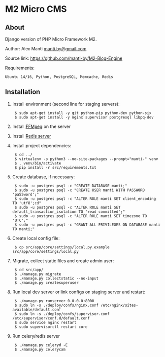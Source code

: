 M2 Micro CMS
============


About
-----

Django version of PHP Micro Framework M2.

Author: Alex Manti <manti.by@gmail.com>

Source link: https://github.com/manti-by/M2-Blog-Engine

Requirements:

    Ubuntu 14/16, Python, PostgreSQL, Memcache, Redis


Installation
-------------

1. Install environment (second line for staging servers):

        $ sudo apt-get install -y git python-pip python-dev python-six    
        $ sudo apt-get install -y nginx supervisor postgresql libpq-dev


2. Install [FFMpeg](https://trac.ffmpeg.org/wiki/CompilationGuide/Ubuntu) on the server


3. Install [Redis server](https://redis.io/download)


4. Install project dependencies:

        $ cd ../
        $ virtualenv -p python3 --no-site-packages --prompt="manti-" venv
        $ . venv/bin/activate
        $ pip install -r src/requirements.txt


5. Create database, if necessary:

        $ sudo -u postgres psql -c "CREATE DATABASE manti;"
        $ sudo -u postgres psql -c "CREATE USER manti WITH PASSWORD 'pa55word';"
        $ sudo -u postgres psql -c "ALTER ROLE manti SET client_encoding TO 'utf8';cd"
        $ sudo -u postgres psql -c "ALTER ROLE manti SET default_transaction_isolation TO 'read committed';"
        $ sudo -u postgres psql -c "ALTER ROLE manti SET timezone TO 'UTC';"
        $ sudo -u postgres psql -c "GRANT ALL PRIVILEGES ON DATABASE manti TO manti;"


6. Create local config file:

        $ cp src/app/core/settings/local.py.example src/app/core/settings/local.py


7. Migrate, collect static files and create admin user:

        $ cd src/app/
        $ ./manage.py migrate
        $ ./manage.py collectstatic --no-input
        $ ./manage.py createsuperuser


8. Run local dev server or link configs on staging server and restart:

        $ ./manage.py runserver 0.0.0.0:8000
        $ sudo ln -s ./deploy/confs/nginx.conf /etc/nginx/sites-available/default.conf
        $ sudo ln -s ./deploy/confs/supervisor.conf /etc/supervisor/conf.d/default.conf
        $ sudo service nginx restart
        $ sudo supervisorctl restart core
    

9. Run celery/redis server

        $ ./manage.py celeryd -E
        $ ./manage.py celerycam